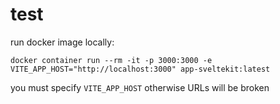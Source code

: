 # test

run docker image locally:

```shell
docker container run --rm -it -p 3000:3000 -e VITE_APP_HOST="http://localhost:3000" app-sveltekit:latest
```

you must specify `VITE_APP_HOST` otherwise URLs will be broken
